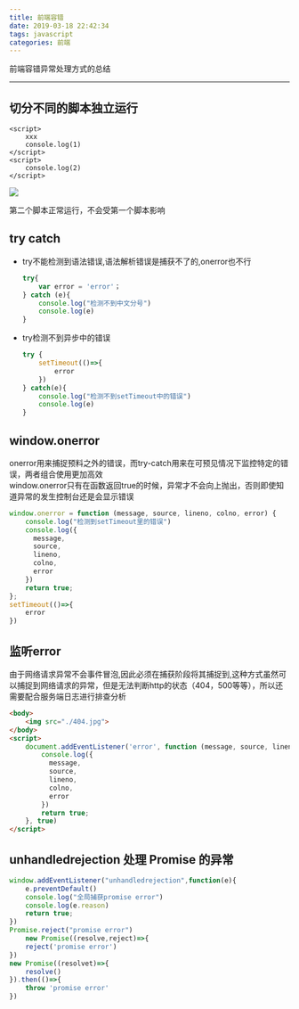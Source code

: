```yaml
---
title: 前端容错
date: 2019-03-18 22:42:34
tags: javascript
categories: 前端
---
```

前端容错异常处理方式的总结
<!--more-->
------
## 切分不同的脚本独立运行
```
<script>
    xxx
    console.log(1)
</script>
<script>
    console.log(2)
</script>
```
![](http://images.dogjun.com/error-1.jpg)


第二个脚本正常运行，不会受第一个脚本影响
## try catch
- try不能检测到语法错误,语法解析错误是捕获不了的,onerror也不行
    ```js
    try{
        var error = 'error'；
    } catch (e){
        console.log("检测不到中文分号")
        console.log(e)
    }
    ```
- try检测不到异步中的错误
    ```js
    try {
        setTimeout(()=>{
            error
        })
    } catch(e){
        console.log("检测不到setTimeout中的错误")
        console.log(e)    
    }
    ```
## window.onerror
onerror用来捕捉预料之外的错误，而try-catch用来在可预见情况下监控特定的错误，两者组合使用更加高效  
window.onerror只有在函数返回true的时候，异常才不会向上抛出，否则即使知道异常的发生控制台还是会显示错误
```js
window.onerror = function (message, source, lineno, colno, error) {
    console.log("检测到setTimeout里的错误")
    console.log({
      message,
      source,
      lineno,
      colno,
      error
    })
    return true;
};
setTimeout(()=>{
    error
})
```
## 监听error
由于网络请求异常不会事件冒泡,因此必须在捕获阶段将其捕捉到,这种方式虽然可以捕捉到网络请求的异常，但是无法判断http的状态（404，500等等），所以还需要配合服务端日志进行排查分析
```html
<body>
    <img src="./404.jpg">
</body>
<script>
    document.addEventListener('error', function (message, source, lineno, colno, error) {
        console.log({
          message,
          source,
          lineno,
          colno,
          error
        })
        return true;
    }, true)
</script>
```
## unhandledrejection 处理 Promise 的异常
```js
window.addEventListener("unhandledrejection",function(e){
    e.preventDefault()
    console.log("全局捕获promise error")
    console.log(e.reason)
    return true;
})
Promise.reject("promise error")
    new Promise((resolve,reject)=>{
    reject('promise error')
})
new Promise((resolvet)=>{
    resolve()
}).then(()=>{
    throw 'promise error'
}) 
```

